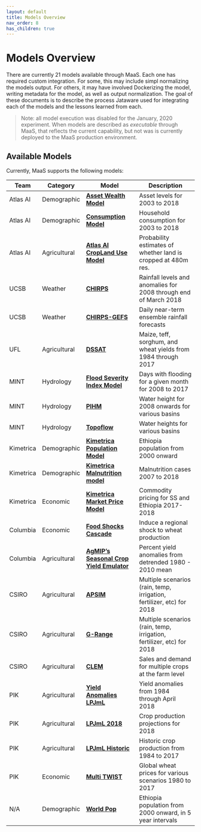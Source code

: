 ```yaml
---
layout: default
title: Models Overview
nav_order: 8
has_children: true
---
```


# Models Overview

There are currently 21 models available through MaaS. Each one has required custom integration. For some, this may include simpl normalizing the models output. For others, it may have involved Dockerizing the model, writing metadata for the model, as well as output normalization. The goal of these documents is to describe the process Jataware used for integrating each of the models and the lessons learned from each.

> Note: all model execution was disabled for the January, 2020 experiment. When models are described as _executable_ through MaaS, that reflects the current capability, but not was is currently deployed to the MaaS production environment.


## Available Models
Currently, MaaS supports the following models:

| Team      | Category     | Model                                | Description                                                             | 
|-----------|--------------|--------------------------------------|-------------------------------------------------------------------------| 
| Atlas AI  | Demographic  | [**Asset Wealth Model**](AtlasAI.md)                   | Asset levels for 2003 to 2018                                           | 
| Atlas AI  | Demographic  | [**Consumption Model**](AtlasAI.md)                    | Household consumption for 2003 to 2018                                  | 
| Atlas AI  | Agricultural | [**Atlas AI CropLand Use Model**](AtlasAI.md)          | Probability estimates of whether land is cropped at 480m res.           | 
| UCSB      | Weather      | [**CHIRPS**](CHIRPS.md)                               | Rainfall levels and anomalies for 2008 through end of March 2018        | 
| UCSB      | Weather      | [**CHIRPS-GEFS**](CHIRPS.md)                               | Daily near-term ensemble rainfall forecasts        | 
| UFL       | Agricultural | [**DSSAT**](DSSAT.md)                                | Maize, teff, sorghum, and wheat yields from 1984 through 2017         | 
| MINT      | Hydrology    | [**Flood Severity Index Model**](FSI.md)           | Days with flooding for a given month for 2008 to 2017                   | 
| MINT      | Hydrology    | [**PIHM**](PIHM.md)                                 | Water height for 2008 onwards for various basins                        | 
| MINT      | Hydrology    | [**Topoflow**](Topoflow.md)                             | Water heights for various basins                                        | 
| Kimetrica | Demographic  | [**Kimetrica Population Model**](Kimetrica.md)           | Ethiopia population from 2000 onward                                    | 
| Kimetrica | Demographic  | [**Kimetrica Malnutrition model**](Kimetrica.md)         | Malnutrition cases 2007 to 2018                                         | 
| Kimetrica | Economic     | [**Kimetrica Market Price Model**](Kimetrica.md)         | Commodity pricing for SS and Ethiopia 2017-2018                         | 
| Columbia  | Economic     | [**Food Shocks Cascade**](FSC.md)                  | Induce a regional shock to wheat production                             | 
| Columbia  | Agricultural | [**AgMIP’s Seasonal Crop Yield Emulator**](AgMIP.md) | Percent yield anomalies from detrended 1980 - 2010 mean                       | 
| CSIRO     | Agricultural | [**APSIM**](CSIRO.md)                                | Multiple scenarios (rain, temp, irrigation, fertilizer, etc) for 2018 | 
| CSIRO     | Agricultural | [**G-Range**](CSIRO.md)                              | Multiple scenarios (rain, temp, irrigation, fertilizer, etc) for 2018 | 
| CSIRO     | Agricultural | [**CLEM**](CSIRO.md)                                 | Sales and demand for multiple crops at the farm level                   | 
| PIK       | Agricultural | [**Yield Anomalies LPJmL**](LPJmL.md)                | Yield anomalies from 1984 through April 2018                            | 
| PIK       | Agricultural | [**LPJmL 2018**](LPJmL.md)                           | Crop production projections for 2018                                    | 
| PIK       | Agricultural | [**LPJmL Historic**](LPJmL.md)                       | Historic crop production from 1984 to 2017                              | 
| PIK       | Economic     | [**Multi TWIST**](TWiST.md)                          | Global wheat prices for various scenarios 1980 to 2017                  | 
| N/A       | Demographic  | [**World Pop**](external-models.md)                            | Ethiopia population from 2000 onward, in 5 year intervals             | 